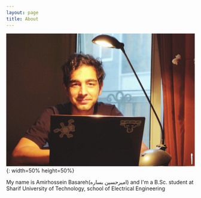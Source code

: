 ```yaml
---
layout: page
title: About
---
```

![Image of me](https://github.com/Magronox/Magronox.github.io/blob/master/IMG_20200905_204940_276.jpg){: width=50% height=50%}

My name is Amirhossein Basareh(امیرحسین بساره) and I'm a B.Sc. student at Sharif University of Technology, school of Electrical Engineering

